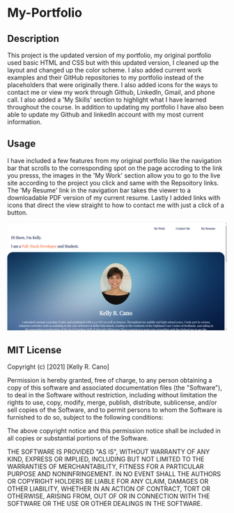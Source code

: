 # My-Portfolio

## Description
This project is the updated version of my portfolio, my original portfolio used basic HTML and CSS but with this updated version, I cleaned up the layout and changed up the color scheme. I also added current work examples and their GitHub repositories to my portfolio instead of the placeholders that were originally there. I also added icons for the ways to contact me or view my work through Github, LinkedIn, Gmail, and phone call. I also added a 'My Skills' section to highlight what I have learned throughout the course. In addition to updating my portfolio I have also been able to update my Github and linkedIn account with my most current information.


## Usage
I have included a few features from my original portfolio like the navigation bar that scrolls to the corresponding spot on the page accroding to the link you presss, the images in the 'My Work' section allow you to go to the live site according to the project you click and same with the Repsoitory links. The 'My Resume' link in the navigation bar takes the viewer to a downloadable PDF version of my current resume. Lastly I added links with icons that direct the view straight to how to contact me with just a click of a button.

![screenshot](./photos/portfolio-screenshot.png)


## MIT License

Copyright (c) [2021] [Kelly R. Cano]

Permission is hereby granted, free of charge, to any person obtaining a copy
of this software and associated documentation files (the "Software"), to deal
in the Software without restriction, including without limitation the rights
to use, copy, modify, merge, publish, distribute, sublicense, and/or sell
copies of the Software, and to permit persons to whom the Software is
furnished to do so, subject to the following conditions:

The above copyright notice and this permission notice shall be included in all
copies or substantial portions of the Software.

THE SOFTWARE IS PROVIDED "AS IS", WITHOUT WARRANTY OF ANY KIND, EXPRESS OR
IMPLIED, INCLUDING BUT NOT LIMITED TO THE WARRANTIES OF MERCHANTABILITY,
FITNESS FOR A PARTICULAR PURPOSE AND NONINFRINGEMENT. IN NO EVENT SHALL THE
AUTHORS OR COPYRIGHT HOLDERS BE LIABLE FOR ANY CLAIM, DAMAGES OR OTHER
LIABILITY, WHETHER IN AN ACTION OF CONTRACT, TORT OR OTHERWISE, ARISING FROM,
OUT OF OR IN CONNECTION WITH THE SOFTWARE OR THE USE OR OTHER DEALINGS IN THE
SOFTWARE.

